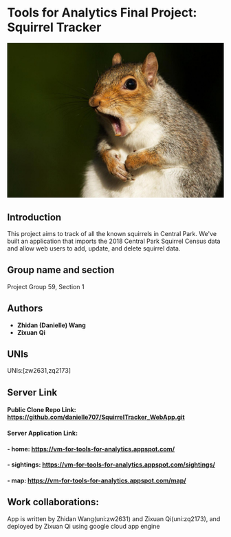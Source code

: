 # Tools for Analytics Final Project: Squirrel Tracker
![squirrel](https://github.com/danielle707/SquirrelTracker_WebApp/blob/master/SquirrelTracker_WebApp/media/squirrel.jpg)

## Introduction

This project aims to track of all the known squirrels in Central Park. We've built an application that imports the ​2018 Central Park Squirrel Census data and allow web users to add, update, and delete squirrel data.

## Group name and section

Project Group 59, Section 1

## Authors

* **Zhidan (Danielle) Wang** 
* **Zixuan Qi** 

## UNIs

UNIs:[zw2631,zq2173]


## Server Link
#### Public Clone Repo Link: https://github.com/danielle707/SquirrelTracker_WebApp.git
#### Server Application Link: 
####   - home: https://vm-for-tools-for-analytics.appspot.com/
####   - sightings: https://vm-for-tools-for-analytics.appspot.com/sightings/
####   - map: https://vm-for-tools-for-analytics.appspot.com/map/

## Work collaborations:
App is written by Zhidan Wang(uni:zw2631) and Zixuan Qi(uni:zq2173), and deployed by Zixuan Qi using google cloud app engine
